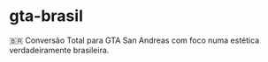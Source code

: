 # gta-brasil
🇧🇷 Conversão Total para GTA San Andreas com foco numa estética verdadeiramente brasileira.
